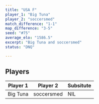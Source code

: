 ```yaml
---
title: "USA F"
player_1: "Big Tuna"
player_2: "soccersmed"
match_difference: "1-1"
map_difference: "3-5"
seed: "#75"
average_elo: "1586.5"
excerpt: "Big Tuna and soccersmed"
status: "DNQ"

---
```

## Players

| Player 1 | Player 2 | Subsitute |
| -- | -- | -- |
| Big Tuna | soccersmed | NIL |
